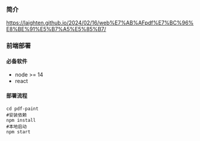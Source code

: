 ### 简介
https://laighten.github.io/2024/02/16/web%E7%AB%AFpdf%E7%BC%96%E8%BE%91%E5%B7%A5%E5%85%B7/
### 前端部署

#### 必备软件
- node >= 14
- react

#### 部署流程
```
cd pdf-paint
#安装依赖
npm install
#本地启动
npm start
```